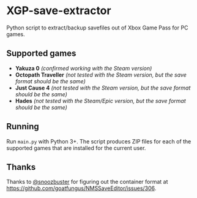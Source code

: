 # XGP-save-extractor
Python script to extract/backup savefiles out of Xbox Game Pass for PC games.

## Supported games
- **Yakuza 0** *(confirmed working with the Steam version)*
- **Octopath Traveller** *(not tested with the Steam version, but the save format should be the same)*
- **Just Cause 4** *(not tested with the Steam version, but the save format should be the same)*
- **Hades** *(not tested with the Steam/Epic version, but the save format should be the same)*

## Running
Run `main.py` with Python 3+. The script produces ZIP files for each of the supported games that are installed for the current user.

## Thanks
Thanks to [@snoozbuster](https://github.com/snoozbuster) for figuring out the container format at https://github.com/goatfungus/NMSSaveEditor/issues/306.